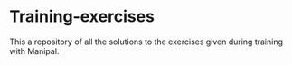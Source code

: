 # Training-exercises
This a repository of all the solutions to the exercises given during training with Manipal.
